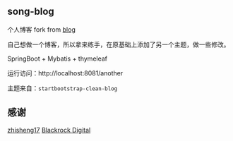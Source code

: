 ## song-blog
个人博客
fork from [blog](https://github.com/zhisheng17/blog)

自己想做一个博客，所以拿来练手，在原基础上添加了另一个主题，做一些修改。

SpringBoot + Mybatis + thymeleaf

运行访问：http://localhost:8081/another

主题来自：`startbootstrap-clean-blog`
## 感谢

[zhisheng17](https://github.com/zhisheng17/blog)
[Blackrock Digital](https://github.com/BlackrockDigital)
